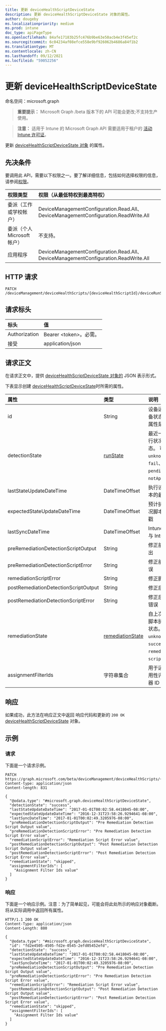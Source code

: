 ```yaml
---
title: 更新 deviceHealthScriptDeviceState
description: 更新 deviceHealthScriptDeviceState 对象的属性。
author: dougeby
ms.localizationpriority: medium
ms.prod: intune
doc_type: apiPageType
ms.openlocfilehash: 84afe17183b25fc476b9be63e50acb4e3f45ef2c
ms.sourcegitcommit: 6c04234af08efce558e9bf926062b4686a84f1b2
ms.translationtype: MT
ms.contentlocale: zh-CN
ms.lasthandoff: 09/12/2021
ms.locfileid: "59052256"
---
```

# <a name="update-devicehealthscriptdevicestate"></a>更新 deviceHealthScriptDeviceState

命名空间：microsoft.graph

> **重要提示：** Microsoft Graph /beta 版本下的 API 可能会更改;不支持生产使用。

> **注意：** 适用于 Intune 的 Microsoft Graph API 需要适用于租户的 [活动 Intune 许可证](https://go.microsoft.com/fwlink/?linkid=839381)。

更新 [deviceHealthScriptDeviceState 对象](../resources/intune-devices-devicehealthscriptdevicestate.md) 的属性。

## <a name="prerequisites"></a>先决条件
要调用此 API，需要以下权限之一。要了解详细信息，包括如何选择权限的信息，请参阅[权限](/graph/permissions-reference)。

|权限类型|权限（从最低特权到最高特权）|
|:---|:---|
|委派（工作或学校帐户）|DeviceManagementConfiguration.Read.All、DeviceManagementConfiguration.ReadWrite.All|
|委派（个人 Microsoft 帐户）|不支持。|
|应用程序|DeviceManagementConfiguration.Read.All、DeviceManagementConfiguration.ReadWrite.All|

## <a name="http-request"></a>HTTP 请求
<!-- {
  "blockType": "ignored"
}
-->
``` http
PATCH /deviceManagement/deviceHealthScripts/{deviceHealthScriptId}/deviceRunStates/{deviceHealthScriptDeviceStateId}
```

## <a name="request-headers"></a>请求标头
|标头|值|
|:---|:---|
|Authorization|Bearer &lt;token&gt;。必需。|
|接受|application/json|

## <a name="request-body"></a>请求正文
在请求正文中，提供 [deviceHealthScriptDeviceState 对象的](../resources/intune-devices-devicehealthscriptdevicestate.md) JSON 表示形式。

下表显示创建 [deviceHealthScriptDeviceState](../resources/intune-devices-devicehealthscriptdevicestate.md)时所需的属性。

|属性|类型|说明|
|:---|:---|:---|
|id|String|设备运行状况脚本设备状态实体的键。 此属性是只读的。|
|detectionState|[runState](../resources/intune-devices-runstate.md)|最近一次执行设备运行状况脚本的检测状态。 可取值为：`unknown`、`success`、`fail`、`scriptError`、`pending`、`notApplicable`。|
|lastStateUpdateDateTime|DateTimeOffset|执行设备运行状况脚本的最后时间戳|
|expectedStateUpdateDateTime|DateTimeOffset|预计执行设备运行状况脚本的下一个时间戳|
|lastSyncDateTime|DateTimeOffset|Intune 管理扩展上次与 Intune 同步的时间|
|preRemediationDetectionScriptOutput|String|修正前检测脚本的输出|
|preRemediationDetectionScriptError|String|修正前检测脚本的错误|
|remediationScriptError|String|修正脚本的错误输出|
|postRemediationDetectionScriptOutput|String|修正后检测脚本输出|
|postRemediationDetectionScriptError|String|修正后检测脚本中的错误|
|remediationState|[remediationState](../resources/intune-devices-remediationstate.md)|自上次设备运行状况脚本执行以来的修正状态。 可取值为：`unknown`、`skipped`、`success`、`remediationFailed`、`scriptError`。|
|assignmentFilterIds|字符串集合|用于运行状况脚本适用性评估的分配筛选器 ID 的列表|



## <a name="response"></a>响应
如果成功，此方法在响应正文中返回 响应代码和更新的 `200 OK` [deviceHealthScriptDeviceState](../resources/intune-devices-devicehealthscriptdevicestate.md) 对象。

## <a name="example"></a>示例

### <a name="request"></a>请求
下面是一个请求示例。
``` http
PATCH https://graph.microsoft.com/beta/deviceManagement/deviceHealthScripts/{deviceHealthScriptId}/deviceRunStates/{deviceHealthScriptDeviceStateId}
Content-type: application/json
Content-length: 831

{
  "@odata.type": "#microsoft.graph.deviceHealthScriptDeviceState",
  "detectionState": "success",
  "lastStateUpdateDateTime": "2017-01-01T00:02:58.4418045-08:00",
  "expectedStateUpdateDateTime": "2016-12-31T23:58:26.9294641-08:00",
  "lastSyncDateTime": "2017-01-01T00:02:49.3205976-08:00",
  "preRemediationDetectionScriptOutput": "Pre Remediation Detection Script Output value",
  "preRemediationDetectionScriptError": "Pre Remediation Detection Script Error value",
  "remediationScriptError": "Remediation Script Error value",
  "postRemediationDetectionScriptOutput": "Post Remediation Detection Script Output value",
  "postRemediationDetectionScriptError": "Post Remediation Detection Script Error value",
  "remediationState": "skipped",
  "assignmentFilterIds": [
    "Assignment Filter Ids value"
  ]
}
```

### <a name="response"></a>响应
下面是一个响应示例。注意：为了简单起见，可能会将此处所示的响应对象截断。将从实际调用中返回所有属性。
``` http
HTTP/1.1 200 OK
Content-Type: application/json
Content-Length: 880

{
  "@odata.type": "#microsoft.graph.deviceHealthScriptDeviceState",
  "id": "fd2e4505-4505-fd2e-0545-2efd05452efd",
  "detectionState": "success",
  "lastStateUpdateDateTime": "2017-01-01T00:02:58.4418045-08:00",
  "expectedStateUpdateDateTime": "2016-12-31T23:58:26.9294641-08:00",
  "lastSyncDateTime": "2017-01-01T00:02:49.3205976-08:00",
  "preRemediationDetectionScriptOutput": "Pre Remediation Detection Script Output value",
  "preRemediationDetectionScriptError": "Pre Remediation Detection Script Error value",
  "remediationScriptError": "Remediation Script Error value",
  "postRemediationDetectionScriptOutput": "Post Remediation Detection Script Output value",
  "postRemediationDetectionScriptError": "Post Remediation Detection Script Error value",
  "remediationState": "skipped",
  "assignmentFilterIds": [
    "Assignment Filter Ids value"
  ]
}
```



